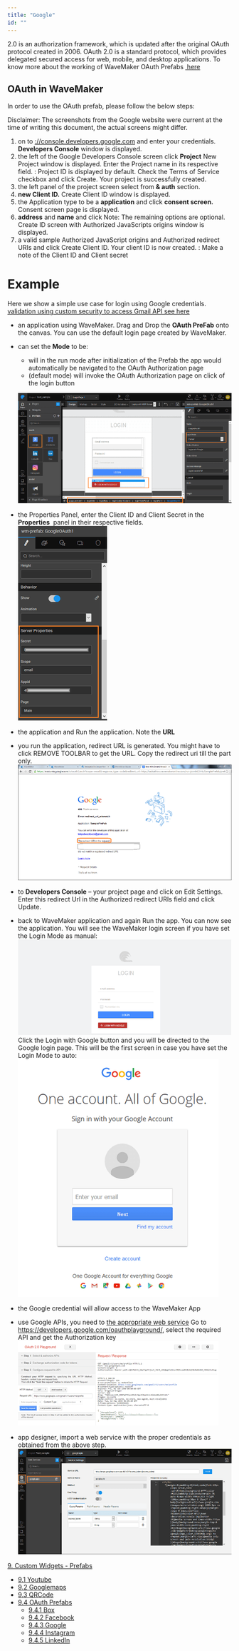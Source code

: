 ```yaml
---
title: "Google"
id: ""
---
```


2.0 is an authorization framework, which is updated after the original OAuth protocol created in 2006. OAuth 2.0 is a standard protocol, which provides delegated secured access for web, mobile, and desktop applications. To know more about the working of WaveMaker OAuth Prefabs [ here](/learn/app-development/widgets/prefab/oauth-prefabs/)

## OAuth in WaveMaker

In order to use the OAuth prefab, please follow the below steps:

Disclaimer: The screenshots from the Google website were current at the time of writing this document, the actual screens might differ.

1. on to [://console.developers.google.com](https://console.developers.google.com) and enter your credentials. **Developers Console** window is displayed.
2. the left of the Google Developers Console screen click **Project** New Project window is displayed. Enter the Project name in its respective field. : Project ID is displayed by default. Check the Terms of Service checkbox and click Create. Your project is successfully created.
3. the left panel of the project screen select from **& auth** section.
4. **new Client ID.** Create Client ID window is displayed.
5. the Application type to be a **application** and click **consent screen.** Consent screen page is displayed.
6. **address** and **name** and click Note: The remaining options are optional. Create ID screen with Authorized JavaScripts origins window is displayed.
7. a valid sample Authorized JavaScript origins and Authorized redirect URIs and click Create Client ID. Your client ID is now created. : Make a note of the Client ID and Client secret

# Example

Here we show a simple use case for login using Google credentials. [validation using custom security to access Gmail API see here](/learn/how-tos/custom-security-using-google-oauth-prefab/)

- an application using WaveMaker. Drag and Drop the **OAuth PreFab** onto the canvas. You can use the default login page created by WaveMaker.
- can set the **Mode** to be:
    
    - will in the run mode after initialization of the Prefab the app would automatically be navigated to the OAuth Authorization page
    - (default mode) will invoke the OAuth Authorization page on click of the login button
    
    [![](../assets/Google_design1.png)](../assets/Google_design1.png)
- the Properties Panel, enter the Client ID and Client Secret in the **Properties**  panel in their respective fields. [![](../assets/Google_props1.png)](../assets/Google_props1.png)
- the application and Run the application. Note the **URL**
- you run the application, redirect URL is generated. You might have to click REMOVE TOOLBAR to get the URL. Copy the redirect uri till the part only. [![](../assets/Google_run.png)](../assets/Google_run.png)
- to **Developers Console** – your project page and click on Edit Settings. Enter this redirect Url in the Authorized redirect URIs field and click Update.
- back to WaveMaker application and again Run the app. You can now see the application. You will see the WaveMaker login screen if you have set the Login Mode as manual: [![](../assets/Google_run_manual.png)](../assets/Google_run_manual.png) Click the Login with Google button and you will be directed to the Google login page. This will be the first screen in case you have set the Login Mode to auto: [![](../assets/Google_run_auto.png)](../assets/Google_run_auto.png)
- the Google credential will allow access to the WaveMaker App
- use Google APIs, you need to [the appropriate web service](/learn/web-services/#setup) Go to https://developers.google.com/oauthplayground/, select the required API and get the Authorization key [![](../assets/Google_API.png)](../assets/Google_API.png)
- app designer, import a web service with the proper credentials as obtained from the above step. [![](../assets/Google_Service.png)](../assets/Google_Service.png)

[9\. Custom Widgets - Prefabs](/learn/app-development/widgets/widget-library/#prefabs)

- [9.1 Youtube](/learn/app-development/widgets/prefab/youtube/)
- [9.2 Googlemaps](/learn/app-development/widgets/prefab/googlemaps/)
- [9.3 QRCode](/learn/app-development/widgets/prefab/qrcode/)
- [9.4 OAuth Prefabs](/learn/app-development/widgets/prefab/oauth-prefabs/)
    - [9.4.1 Box](/learn/app-development/widgets/prefab/oauth-prefabs/box/)
    - [9.4.2 Facebook](/learn/app-development/widgets/prefab/oauth-prefabs/facebook/)
    - [9.4.3 Google](/learn/app-development/widgets/prefab/oauth-prefabs/google/)
    - [9.4.4 Instagram](learn/app-development/widgets/prefab/oauth-prefabs/instagram/)
    - [9.4.5 LinkedIn](/learn/app-development/widgets/prefab/oauth-prefabs/linkedin/)
